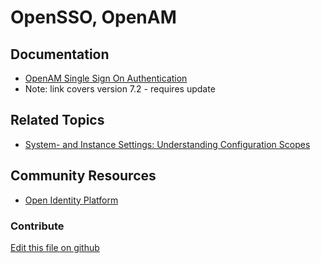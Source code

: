 # OpenSSO, OpenAM

## Documentation

* [OpenAM Single Sign On Authentication](https://portal.liferay.dev/docs/7-2/deploy/-/knowledge_base/d/opensso-single-sign-on-authentication)
* Note: link covers version 7.2 - requires update

## Related Topics

* [System- and Instance Settings: Understanding Configuration Scopes](https://learn.liferay.com/dxp/7.x/en/system-administration/system-settings/understanding-configuration-scope.html#system-settings-and-instance-settings)

## Community Resources

* [Open Identity Platform](https://www.openidentityplatform.org/openam)

### Contribute

[Edit this file on github](https://github.com/olafk/controlpanel-documentation-docs/blob/master/md/73en/com_liferay_configuration_admin_web_portlet_InstanceSettingsPortlet/opensso.md)
